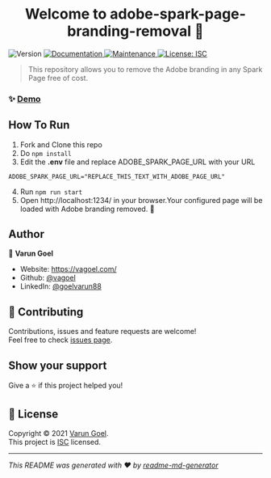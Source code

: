 <h1 align="center">Welcome to adobe-spark-page-branding-removal 👋</h1>
<p>
  <img alt="Version" src="https://img.shields.io/badge/version-1.0.0-blue.svg?cacheSeconds=2592000" />
  <a href=" " target="_blank">
    <img alt="Documentation" src="https://img.shields.io/badge/documentation-yes-brightgreen.svg" />
  </a>
  <a href="https://github.com/vagoel/adobe-spark-page-branding-removal/graphs/commit-activity" target="_blank">
    <img alt="Maintenance" src="https://img.shields.io/badge/Maintained%3F-yes-green.svg" />
  </a>
  <a href="https://github.com/vagoel/adobe-spark-page-branding-removal/blob/master/LICENSE" target="_blank">
    <img alt="License: ISC" src="https://img.shields.io/github/license/vagoel/adobe-spark-page-branding-removal" />
  </a>
</p>

> This repository allows you to remove the Adobe branding in any Spark Page free of cost.


### ✨ [Demo](https://adobe-spark-page-branding-removal.vagoel.com)

## How To Run

1. Fork and Clone this repo
2. Do `npm install`
3. Edit the **.env** file and replace ADOBE_SPARK_PAGE_URL with your URL
```
ADOBE_SPARK_PAGE_URL="REPLACE_THIS_TEXT_WITH_ADOBE_PAGE_URL"

```
4. Run `npm run start`
5. Open http://localhost:1234/ in your browser.Your configured page will be loaded with Adobe branding removed. :tada:

## Author

👤 **Varun Goel**

-   Website: https://vagoel.com/
-   Github: [@vagoel](https://github.com/vagoel)
-   LinkedIn: [@goelvarun88](https://linkedin.com/in/goelvarun88)

## 🤝 Contributing

Contributions, issues and feature requests are welcome!<br />Feel free to check [issues page](https://github.com/vagoel/adobe-spark-page-branding-removal/issues). 

## Show your support

Give a ⭐️ if this project helped you!

## 📝 License

Copyright © 2021 [Varun Goel](https://github.com/vagoel).<br />
This project is [ISC](https://github.com/vagoel/adobe-spark-page-branding-removal/blob/master/LICENSE) licensed.

---

_This README was generated with ❤️ by [readme-md-generator](https://github.com/kefranabg/readme-md-generator)_
